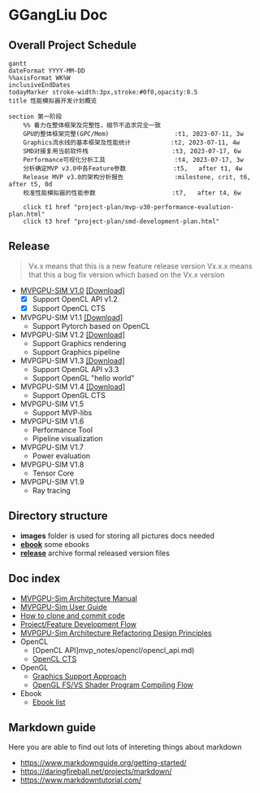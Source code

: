 
<script src="/assets/css/mermaid.min.js"></script>

# GGangLiu Doc

## Overall Project Schedule

```mermaid
gantt
dateFormat YYYY-MM-DD
%%axisFormat WK%W
inclusiveEndDates
todayMarker stroke-width:3px,stroke:#0f0,opacity:0.5
title 性能模拟器开发计划概览

section 第一阶段
    %% 着力在整体框架及完整性，细节不追求完全一致
    GPU的整体框架完整(GPC/Mem)                  :t1, 2023-07-11, 3w
    Graphics流水线的基本框架及性能统计           :t2, 2023-07-11, 4w
    SMD对接复用当前软件栈                       :t3, 2023-07-17, 6w
    Performance可视化分析工具                   :t4, 2023-07-17, 3w
    分析确定MVP v3.0中各Feature参数             :t5,   after t1, 4w
    Release MVP v3.0的架构分析报告              :milestone, crit, t6, after t5, 0d
    校准性能模拟器的性能参数                     :t7,   after t4, 6w

    click t1 href "project-plan/mvp-v30-performance-evalution-plan.html"
    click t3 href "project-plan/smd-development-plan.html"
```

## Release

> Vx.x   means that this is a new feature release version
> Vx.x.x means that this a bug fix version which based on the Vx.x version

- [MVPGPU-SIM V1.0](/release/) [[Download]](/release/)
  - [x] Support OpenCL API v1.2
  - [x] Support OpenCL CTS
- MVPGPU-SIM V1.1 [[Download]](/release/)
  - Support Pytorch based on OpenCL
- MVPGPU-SIM V1.2 [[Download]](/release/)
  - Support Graphics rendering
  - Support Graphics pipeline
- MVPGPU-SIM V1.3 [[Download]](/release/)
  - Support OpenGL API v3.3
  - Support OpenGL "hello world"
- MVPGPU-SIM V1.4 [[Download]](/release/)
  - Support OpenGL CTS
- MVPGPU-SIM V1.5
  - Support MVP-libs
- MVPGPU-SIM V1.6
  - Performance Tool
  - Pipeline visualization
- MVPGPU-SIM V1.7
  - Power evaluation
- MVPGPU-SIM V1.8
  - Tensor Core
- MVPGPU-SIM V1.9
  - Ray tracing

## Directory structure

- **images** folder is used for storing all pictures docs needed
- **[ebook](/ebook/)** some ebooks
- **[release](/release/)** archive formal released version files

## Doc index

- [MVPGPU-Sim Architecture Manual](MVPGPU-Sim-Architecture-Manual.md)
- [MVPGPU-Sim User Guide](MVPGPU-Sim-User-Guide.md)
- [How to clone and commit code](how-to-clone-and-commit-code.md)
- [Project/Feature Development Flow](project-feature-development-flow.md)
- [MVPGPU-Sim Architecture Refactoring Design Principles](MVPGPU-SIM-Architecture-Refactoring-Design.md)
- OpenCL
  - [OpenCL API]mvp_notes/opencl/opencl_api.md)
  - [OpenCL CTS](mvp_notes/opencl/)
- OpenGL
  - [Graphics Support Approach](MVPGPU-SIM-Graphic-Support-Approach.md)
  - [OpenGL FS/VS Shader Program Compiling Flow](mvp_notes/opengl/shader-program-compiling-flow.md)
- Ebook
  - [Ebook list](/ebook/)

## Markdown guide

Here you are able to find out lots of intereting things about markdown

- <https://www.markdownguide.org/getting-started/>
- <https://daringfireball.net/projects/markdown/>
- <https://www.markdowntutorial.com/>
